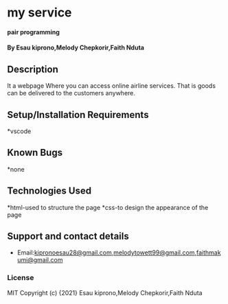 # my service
#### pair programming
#### By Esau kiprono,Melody Chepkorir,Faith Nduta
## Description
It a webpage Where you can access online airline services. That is goods can be delivered to the customers anywhere.
## Setup/Installation Requirements
*vscode
## Known Bugs
*none
## Technologies Used
*html-used to structure the page
*css-to design the appearance of the page
## Support and contact details
* Email:kipronoesau28@gmail.com,melodytowett99@gmail.com,faithmakumi@gmail.com
### License
MIT
Copyright (c) {2021} Esau kiprono,Melody Chepkorir,Faith Nduta
